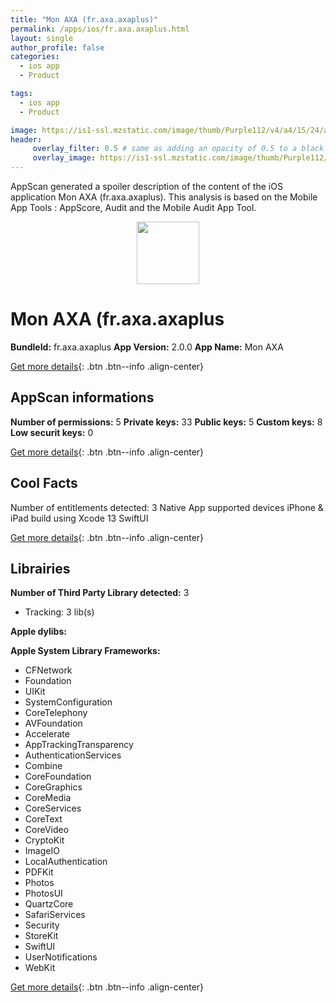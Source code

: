 ```yaml
---
title: "Mon AXA (fr.axa.axaplus)"
permalink: /apps/ios/fr.axa.axaplus.html
layout: single
author_profile: false
categories: 
  - ios app 
  - Product 

tags: 
  - ios app 
  - Product 

image: https://is1-ssl.mzstatic.com/image/thumb/Purple112/v4/a4/15/24/a415249a-e02b-0434-b4c3-f7bc0f2aceef/AppIcon-1x_U007emarketing-0-10-0-85-220.png/512x512bb.jpg
header: 
     overlay_filter: 0.5 # same as adding an opacity of 0.5 to a black background
     overlay_image: https://is1-ssl.mzstatic.com/image/thumb/Purple112/v4/a4/15/24/a415249a-e02b-0434-b4c3-f7bc0f2aceef/AppIcon-1x_U007emarketing-0-10-0-85-220.png/512x512bb.jpg
---
```

AppScan generated a spoiler description of the content of the iOS application Mon AXA (fr.axa.axaplus). This analysis is based on the Mobile App Tools : AppScore, Audit and the Mobile Audit App Tool.

  
  
<div style="text-align: center;"><img src="https://is1-ssl.mzstatic.com/image/thumb/Purple112/v4/a4/15/24/a415249a-e02b-0434-b4c3-f7bc0f2aceef/AppIcon-1x_U007emarketing-0-10-0-85-220.png/512x512bb.jpg" width="100" height="100"></div>  
  
# Mon AXA (fr.axa.axaplus

**BundleId:** fr.axa.axaplus
**App Version:** 2.0.0
**App Name:** Mon AXA


[Get more details](/pricing.html){: .btn .btn--info .align-center}  
  
## AppScan informations 

**Number of permissions:** 5
**Private keys:** 33
**Public keys:** 5
**Custom keys:** 8
**Low securit keys:** 0
  
[Get more details](/pricing.html){: .btn .btn--info .align-center}

## Cool Facts

Number of entitlements detected: 3
Native App
supported devices iPhone & iPad
build using Xcode 13
SwiftUI
  
[Get more details](/pricing.html){: .btn .btn--info .align-center}

## Librairies 
**Number of Third Party Library detected:** 3
- Tracking: 3 lib(s)

**Apple dylibs:**


**Apple System Library Frameworks:**
- CFNetwork
- Foundation
- UIKit
- SystemConfiguration
- CoreTelephony
- AVFoundation
- Accelerate
- AppTrackingTransparency
- AuthenticationServices
- Combine
- CoreFoundation
- CoreGraphics
- CoreMedia
- CoreServices
- CoreText
- CoreVideo
- CryptoKit
- ImageIO
- LocalAuthentication
- PDFKit
- Photos
- PhotosUI
- QuartzCore
- SafariServices
- Security
- StoreKit
- SwiftUI
- UserNotifications
- WebKit


  
[Get more details](/pricing.html){: .btn .btn--info .align-center}

